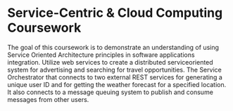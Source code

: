 # Service-Centric & Cloud Computing Coursework

The goal of this coursework is to demonstrate an understanding of using Service Oriented Architecture principles in software applications integration. Utilize web services to create a distributed serviceoriented system for advertising and searching for travel opportunities. The Service
Orchestrator that connects to two external REST services for generating a unique user ID and for getting the weather forecast for a specified location. It also connects to a message queuing system to publish and consume messages from other users.
